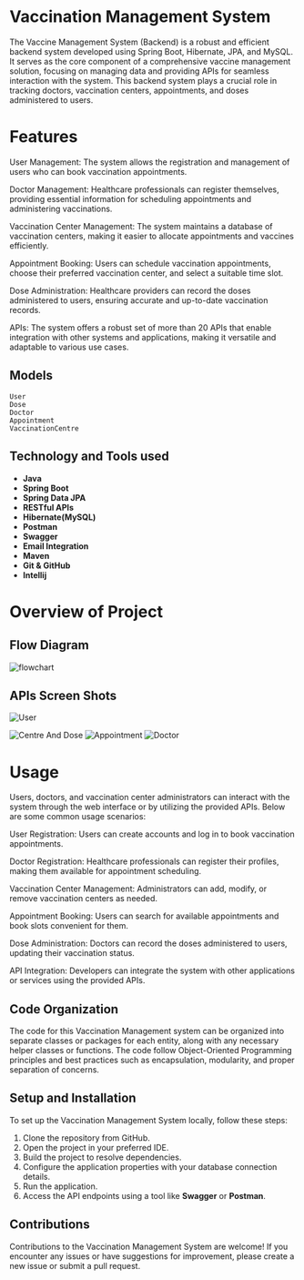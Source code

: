 # Vaccination Management System

The Vaccine Management System (Backend) is a robust and efficient backend system developed using Spring Boot, Hibernate, JPA, and MySQL. It serves as the core component of a comprehensive vaccine management solution, focusing on managing data and providing APIs for seamless interaction with the system. This backend system plays a crucial role in tracking doctors, vaccination centers, appointments, and doses administered to users.

# Features
User Management: The system allows the registration and management of users who can book vaccination appointments.

Doctor Management: Healthcare professionals can register themselves, providing essential information for scheduling appointments and administering vaccinations.

Vaccination Center Management: The system maintains a database of vaccination centers, making it easier to allocate appointments and vaccines efficiently.

Appointment Booking: Users can schedule vaccination appointments, choose their preferred vaccination center, and select a suitable time slot.

Dose Administration: Healthcare providers can record the doses administered to users, ensuring accurate and up-to-date vaccination records.

APIs: The system offers a robust set of more than 20 APIs that enable integration with other systems and applications, making it versatile and adaptable to various use cases.












## Models
    User
    Dose
    Doctor
    Appointment
    VaccinationCentre

## Technology and Tools used
  * **Java**
  * **Spring Boot**
  * **Spring Data JPA**
  * **RESTful APIs**
  * **Hibernate(MySQL)**
  * **Postman**
  * **Swagger**
  * **Email Integration**
  * **Maven**
  * **Git & GitHub**
  * **Intellij**
# Overview of Project

## Flow Diagram
![flowchart](https://github.com/Ajaykumaryd/VaccineManagementSystem/assets/127691663/c3238f46-b7c3-4a6d-8451-609aa6081bd8)

## APIs Screen Shots

![User](https://github.com/Ajaykumaryd/VaccineManagementSystem/assets/127691663/631f0cbb-c133-4334-90d9-b019e58dff61)

![Centre And Dose](https://github.com/Ajaykumaryd/VaccineManagementSystem/assets/127691663/92570a7e-fc61-4e35-8d95-eadd07da7d92)
![Appointment](https://github.com/Ajaykumaryd/VaccineManagementSystem/assets/127691663/9bd505c1-734c-4be0-9540-a4e3edb7e736)
![Doctor](https://github.com/Ajaykumaryd/VaccineManagementSystem/assets/127691663/f9b225ac-c70e-43b6-9918-5431746151cb)


# Usage
Users, doctors, and vaccination center administrators can interact with the system through the web interface or by utilizing the provided APIs. Below are some common usage scenarios:

User Registration: Users can create accounts and log in to book vaccination appointments.

Doctor Registration: Healthcare professionals can register their profiles, making them available for appointment scheduling.

Vaccination Center Management: Administrators can add, modify, or remove vaccination centers as needed.

Appointment Booking: Users can search for available appointments and book slots convenient for them.

Dose Administration: Doctors can record the doses administered to users, updating their vaccination status.

API Integration: Developers can integrate the system with other applications or services using the provided APIs.





## Code Organization
The code for this Vaccination Management system can be organized into separate classes or packages for each entity, along with any necessary helper classes or functions. The code follow Object-Oriented Programming principles and best practices such as encapsulation, modularity, and proper separation of concerns.

## Setup and Installation
To set up the Vaccination Management System locally, follow these steps:

1. Clone the repository from GitHub.
2. Open the project in your preferred IDE.
3. Build the project to resolve dependencies.
4. Configure the application properties with your database connection details.
5. Run the application.
6. Access the API endpoints using a tool like **Swagger** or **Postman**.
## Contributions
Contributions to the Vaccination Management System are welcome! If you encounter any issues or have suggestions for improvement, please create a new issue or submit a pull request.
